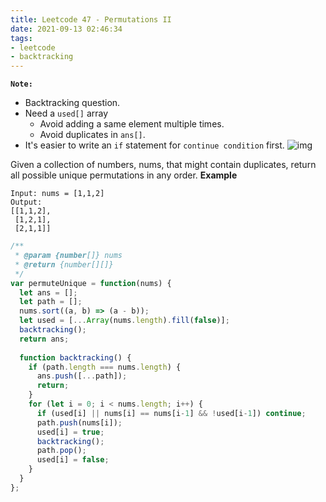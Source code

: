 ```yaml
---
title: Leetcode 47 - Permutations II
date: 2021-09-13 02:46:34
tags:
- leetcode
- backtracking
---
```

**`Note:`**
- Backtracking question.
- Need a `used[]` array
  - Avoid adding a same element multiple times.
  - Avoid duplicates in `ans[]`.
- It's easier to write an `if` statement for `continue condition` first.
![img](https://i.ibb.co/4d321Ts/Screen-Shot-2021-09-13-at-2-51-14-AM.png)

Given a collection of numbers, nums, that might contain duplicates, return all possible unique permutations in any order.
**Example**
```
Input: nums = [1,1,2]
Output:
[[1,1,2],
 [1,2,1],
 [2,1,1]]
```

```javascript
/**
 * @param {number[]} nums
 * @return {number[][]}
 */
var permuteUnique = function(nums) {
  let ans = [];
  let path = [];
  nums.sort((a, b) => (a - b));
  let used = [...Array(nums.length).fill(false)];
  backtracking();
  return ans;
  
  function backtracking() {
    if (path.length === nums.length) {
      ans.push([...path]);
      return;
    }
    for (let i = 0; i < nums.length; i++) {
      if (used[i] || nums[i] == nums[i-1] && !used[i-1]) continue;
      path.push(nums[i]);
      used[i] = true;
      backtracking();
      path.pop();
      used[i] = false;
    }
  }
};
```